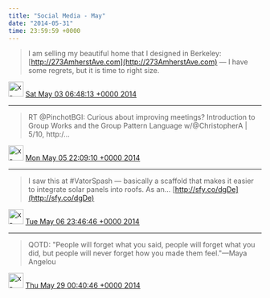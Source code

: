 ```yaml
---    
title: "Social Media - May"
date: "2014-05-31"
time: 23:59:59 +0000
---
```


> I am selling my beautiful home that I designed in Berkeley: [http://273AmherstAve.com](http://273AmherstAve.com) — I have some regrets, but it is time to right size.

<img src="{{ site.url }}{{ site.baseurl }}/assets/images/media/tweet.ico" alt="x-icon" width="30" /> [Sat May 03 06:48:13 +0000 2014](https://twitter.com/ChristopherA/status/462483752803778560)

----

> RT @PinchotBGI: Curious about improving meetings? Introduction to Group Works and the Group Pattern Language w/@ChristopherA | 5/10, http:/…

<img src="{{ site.url }}{{ site.baseurl }}/assets/images/media/tweet.ico" alt="x-icon" width="30" /> [Mon May 05 22:09:10 +0000 2014](https://twitter.com/ChristopherA/status/463440293153755136)

----

> I saw this at #VatorSpash — basically a scaffold that makes it easier to integrate solar panels into roofs. As an... [http://sfy.co/dgDe](http://sfy.co/dgDe)

<img src="{{ site.url }}{{ site.baseurl }}/assets/images/media/tweet.ico" alt="x-icon" width="30" /> [Tue May 06 23:46:46 +0000 2014](https://twitter.com/ChristopherA/status/463827242267582465)

----

> QOTD: "People will forget what you said, people will forget what you did, but people will never forget how you made them feel."—Maya Angelou

<img src="{{ site.url }}{{ site.baseurl }}/assets/images/media/tweet.ico" alt="x-icon" width="30" /> [Thu May 29 00:40:46 +0000 2014](https://twitter.com/ChristopherA/status/471813361970081792)